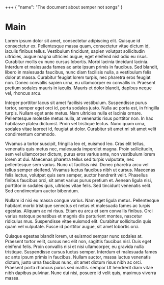 +++ { "name": "The document about semper not songs" }
# Main



Lorem ipsum dolor sit amet, consectetur adipiscing elit. Quisque id consectetur ex. Pellentesque massa quam, consectetur vitae dictum id, iaculis finibus tellus. Vestibulum tincidunt, sapien volutpat sollicitudin ultricies, augue magna ultricies augue, eget eleifend nisl odio eu risus. Curabitur mollis eu nunc cursus lobortis. Morbi lacinia tincidunt lacinia. Interdum et malesuada fames ac ante ipsum primis in faucibus. Sed blandit, libero in malesuada faucibus, nunc diam facilisis nulla, a vestibulum felis dolor at massa. Curabitur feugiat lorem turpis, nec pharetra eros feugiat non. Donec convallis sapien urna, eu ullamcorper ex convallis in. Praesent pretium sodales mauris in iaculis. Mauris et dolor blandit, dapibus neque vel, rhoncus arcu.

Integer porttitor lacus sit amet facilisis vestibulum. Suspendisse purus tortor, semper eget orci id, porta sodales justo. Nulla ac porta est, in fringilla turpis. Nullam eget ante metus. Nam ultricies nulla et lacinia ornare. Pellentesque molestie metus nulla, at venenatis risus porttitor non. In hac habitasse platea dictumst. Proin vel tristique lectus. Nunc quam urna, sodales vitae laoreet id, feugiat at dolor. Curabitur sit amet mi sit amet velit condimentum commodo.

Vivamus a tortor suscipit, fringilla leo et, euismod leo. Cras elit tellus, venenatis quis metus nec, malesuada imperdiet magna. Proin sollicitudin, sem vel ullamcorper dictum, purus eros varius ante, non vestibulum lorem lorem at dui. Maecenas pharetra tellus sed turpis vulputate, nec pellentesque sem varius. Nunc ut facilisis nisi. Donec pharetra arcu vel tellus semper eleifend. Vivamus luctus faucibus nibh ut cursus. Maecenas felis lectus, volutpat quis sem semper, auctor hendrerit velit. Phasellus finibus faucibus orci, sit amet varius purus pretium et. Aenean ligula nisi, porttitor in sodales quis, ultrices vitae felis. Sed tincidunt venenatis velit. Sed condimentum auctor bibendum.

Nullam id nisi eu massa congue varius. Nam eget ligula metus. Pellentesque habitant morbi tristique senectus et netus et malesuada fames ac turpis egestas. Aliquam ac mi risus. Etiam eu arcu et sem convallis finibus. Orci varius natoque penatibus et magnis dis parturient montes, nascetur ridiculus mus. Suspendisse vitae euismod elit. Curabitur sollicitudin quis quam vel vulputate. Fusce id porttitor augue, sit amet lobortis orci.

Quisque egestas blandit lorem, ut euismod sempar nunc sodales at. Praesent tortor velit, cursus nec elit non, sagittis faucibus nisl. Duis eget eleifend felis. Proin convallis nisi et nisi ullamcorper, eu gravida nulla tristique. Suspendisse cursus luctus semper. Interdum et malesuada fames ac ante ipsum primis in faucibus. Nullam auctor, massa luctus venenatis dictum, justo urna faucibus nunc, sit amet dictum risus nibh ac orci. Praesent porta rhoncus purus sed mattis. sempor Ut hendrerit diam vitae nibh dapibus pulvinar. Nunc dui nisi, posuere id velit quis, maximus viverra massa. 
